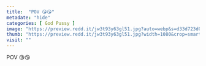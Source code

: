 ```yaml
---
title:  "POV 😘😘"
metadate: "hide"
categories: [ God Pussy ]
image: "https://preview.redd.it/jw3t93y63gl51.jpg?auto=webp&s=d33d723d0e6985502e37b1eff5d9a567350fa93d"
thumb: "https://preview.redd.it/jw3t93y63gl51.jpg?width=1080&crop=smart&auto=webp&s=c8c4ba03aff8c50bbec66cf9f189f039e2c6a2ed"
visit: ""
---
```

POV 😘😘

